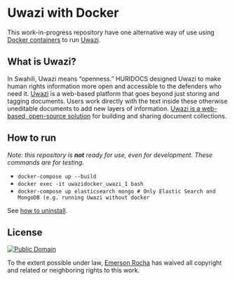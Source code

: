 # Uwazi with Docker
This work-in-progress repository have one alternative way of use using
[Docker containers](https://docker.com) to run [Uwazi](https://www.uwazi.io/).

## What is Uwazi?

In Swahili, Uwazi means “openness.” HURIDOCS designed Uwazi to make human rights
information more open and accessible to the defenders who need it.
[Uwazi](http://www.uwazi.io) is a web-based platform that goes beyond just
storing and tagging documents. Users work directly with the text inside these
otherwise uneditable documents to add new layers of information.
[Uwazi is a web-based, open-source solution](https://github.com/huridocs/uwazi/)
for building and sharing document collections.

## How to run

_Note: this repository is **not** ready for use, even for development. These
commands are for testing._

- `docker-compose up --build`
- `docker exec -it uwazidocker_uwazi_1 bash`
- `docker-compose up elasticsearch mongo # Only Elastic Search and MongoDB (e.g. running Uwazi without docker`

See [how to uninstall](uninstall.md).

## License

[![Public Domain](https://i.creativecommons.org/p/zero/1.0/88x31.png)](UNLICENSE)

To the extent possible under law, [Emerson Rocha](https://github.com/fititnt)
has waived all copyright and related or neighboring rights to this work.
